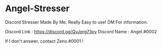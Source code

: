 # Angel-Stresser
Discord Stresser Made By Me. Really Easy to use! DM For information.

Discord Link : https://discord.gg/QyJqrg73py
Discord Name : Angel.#0002

If I don't answer, contact Zeno.#0001 !
